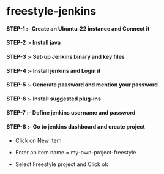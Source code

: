 # freestyle-jenkins


#### STEP-1 :- Create an Ubuntu-22 instance and Connect it

#### STEP-2 :-  Install java

#### STEP-3 :-  Set-up Jenkins binary and key files

#### STEP-4 :-  Install jenkins and Login it

#### STEP-5 :-  Generate password and mention your password

#### STEP-6 :-  Install suggested plug-ins

#### STEP-7 :-  Define jenkins username and password

#### STEP-8 :-  Go to jenkins dashboard and create project

  - Click on New Item
    
  - Enter an item name = my-own-project-freestyle

  - Select Freestyle project and  Click ok

